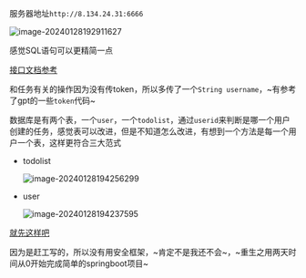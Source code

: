 服务器地址`http://8.134.24.31:6666`

![image-20240128192911627](https://s2.loli.net/2024/01/28/FPHflSvNqhIe6gp.png)

感觉SQL语句可以更精简一点

[接口文档参考](https://apifox.com/apidoc/shared-dfe01168-cd9f-4278-b88f-3e01b439ea4e)

和任务有关的操作因为没有传token，所以多传了一个`String username`，~有参考了gpt的一些`token`代码~

数据库是有两个表，一个`user`，一个`todolist`，通过`userid`来判断是哪一个用户创建的任务，感觉表可以改进，但是不知道怎么改进，有想到一个方法是每一个用户一个表，这样更符合三大范式

- todolist

  ![image-20240128194256299](https://s2.loli.net/2024/01/28/5ITQJ79wBUslpgF.png)

- user

  ![image-20240128194237595](https://s2.loli.net/2024/01/28/wTLK6Dn5I7VyqAN.png)

[就先这样吧](https://github.com/qsADXS/todolist "肯定不是不想写其他的")

因为是赶工写的，所以没有用安全框架，~肯定不是我还不会~，~重生之用两天时间从0开始完成简单的springboot项目~

